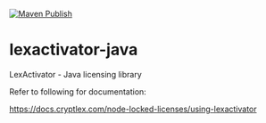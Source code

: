 [![Maven Publish](https://github.com/cryptlex/lexactivator-java/actions/workflows/maven-publish.yml/badge.svg)](https://github.com/cryptlex/lexactivator-java/actions/workflows/maven-publish.yml)

# lexactivator-java
LexActivator - Java licensing library

Refer to following for documentation:

https://docs.cryptlex.com/node-locked-licenses/using-lexactivator
